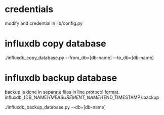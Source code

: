 # credentials
modify and credential in lib/config.py

# influxdb copy database
./influxdb_copy_database.py --from_db=[db-name] --to_db=[db-name]

# influxdb backup database
backup is done in separate files in line protocol format. influxdb_{DB_NAME}_{MEASUREMENT_NAME}_{END_TIMESTAMP}.backup

./influxdb_backup_database.py --db=[db-name]
